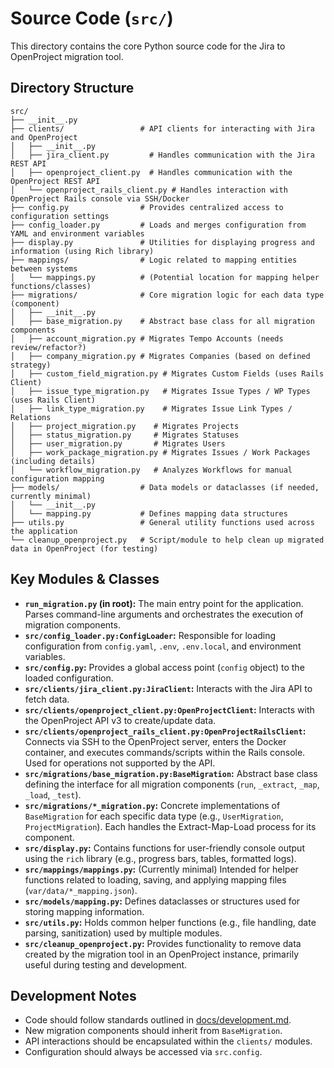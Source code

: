 # Source Code (`src/`)

This directory contains the core Python source code for the Jira to OpenProject migration tool.

## Directory Structure

```
src/
├── __init__.py
├── clients/                 # API clients for interacting with Jira and OpenProject
│   ├── __init__.py
│   ├── jira_client.py         # Handles communication with the Jira REST API
│   ├── openproject_client.py  # Handles communication with the OpenProject REST API
│   └── openproject_rails_client.py # Handles interaction with OpenProject Rails console via SSH/Docker
├── config.py                # Provides centralized access to configuration settings
├── config_loader.py         # Loads and merges configuration from YAML and environment variables
├── display.py               # Utilities for displaying progress and information (using Rich library)
├── mappings/                # Logic related to mapping entities between systems
│   └── mappings.py          # (Potential location for mapping helper functions/classes)
├── migrations/              # Core migration logic for each data type (component)
│   ├── __init__.py
│   ├── base_migration.py    # Abstract base class for all migration components
│   ├── account_migration.py # Migrates Tempo Accounts (needs review/refactor?)
│   ├── company_migration.py # Migrates Companies (based on defined strategy)
│   ├── custom_field_migration.py # Migrates Custom Fields (uses Rails Client)
│   ├── issue_type_migration.py   # Migrates Issue Types / WP Types (uses Rails Client)
│   ├── link_type_migration.py    # Migrates Issue Link Types / Relations
│   ├── project_migration.py    # Migrates Projects
│   ├── status_migration.py     # Migrates Statuses
│   ├── user_migration.py       # Migrates Users
│   ├── work_package_migration.py # Migrates Issues / Work Packages (including details)
│   └── workflow_migration.py   # Analyzes Workflows for manual configuration mapping
├── models/                  # Data models or dataclasses (if needed, currently minimal)
│   └── __init__.py
│   └── mapping.py           # Defines mapping data structures
├── utils.py                 # General utility functions used across the application
└── cleanup_openproject.py   # Script/module to help clean up migrated data in OpenProject (for testing)
```

## Key Modules & Classes

*   **`run_migration.py` (in root):** The main entry point for the application. Parses command-line arguments and orchestrates the execution of migration components.
*   **`src/config_loader.py:ConfigLoader`:** Responsible for loading configuration from `config.yaml`, `.env`, `.env.local`, and environment variables.
*   **`src/config.py`:** Provides a global access point (`config` object) to the loaded configuration.
*   **`src/clients/jira_client.py:JiraClient`:** Interacts with the Jira API to fetch data.
*   **`src/clients/openproject_client.py:OpenProjectClient`:** Interacts with the OpenProject API v3 to create/update data.
*   **`src/clients/openproject_rails_client.py:OpenProjectRailsClient`:** Connects via SSH to the OpenProject server, enters the Docker container, and executes commands/scripts within the Rails console. Used for operations not supported by the API.
*   **`src/migrations/base_migration.py:BaseMigration`:** Abstract base class defining the interface for all migration components (`run`, `_extract`, `_map`, `_load`, `_test`).
*   **`src/migrations/*_migration.py`:** Concrete implementations of `BaseMigration` for each specific data type (e.g., `UserMigration`, `ProjectMigration`). Each handles the Extract-Map-Load process for its component.
*   **`src/display.py`:** Contains functions for user-friendly console output using the `rich` library (e.g., progress bars, tables, formatted logs).
*   **`src/mappings/mappings.py`:** (Currently minimal) Intended for helper functions related to loading, saving, and applying mapping files (`var/data/*_mapping.json`).
*   **`src/models/mapping.py`:** Defines dataclasses or structures used for storing mapping information.
*   **`src/utils.py`:** Holds common helper functions (e.g., file handling, date parsing, sanitization) used by multiple modules.
*   **`src/cleanup_openproject.py`:** Provides functionality to remove data created by the migration tool in an OpenProject instance, primarily useful during testing and development.

## Development Notes

*   Code should follow standards outlined in [docs/development.md](../docs/development.md).
*   New migration components should inherit from `BaseMigration`.
*   API interactions should be encapsulated within the `clients/` modules.
*   Configuration should always be accessed via `src.config`.

